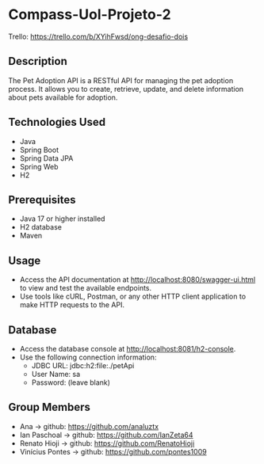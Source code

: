 # Compass-Uol-Projeto-2
Trello: https://trello.com/b/XYihFwsd/ong-desafio-dois

## Description
The Pet Adoption API is a RESTful API for managing the pet adoption process. It allows you to create, retrieve, update, and delete information about pets available for adoption.

## Technologies Used
- Java
- Spring Boot
- Spring Data JPA
- Spring Web
- H2

## Prerequisites
- Java 17 or higher installed
- H2 database
- Maven

## Usage
- Access the API documentation at [http://localhost:8080/swagger-ui.html](http://localhost:8080/swagger-ui.html) to view and test the available endpoints.
- Use tools like cURL, Postman, or any other HTTP client application to make HTTP requests to the API.

## Database
- Access the database console at [http://localhost:8081/h2-console](http://localhost:8081/h2-console).
- Use the following connection information:
  - JDBC URL: jdbc:h2:file:./petApi
  - User Name: sa
  - Password: (leave blank)


## Group Members 
- Ana  -> github: https://github.com/analuztx
- Ian Paschoal -> github: https://github.com/IanZeta64
- Renato Hioji -> github: https://github.com/RenatoHioji
- Vinícius Pontes -> github: https://github.com/pontes1009
